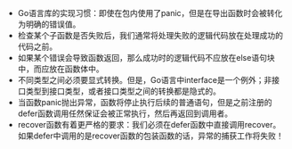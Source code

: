 * Go语言库的实现习惯：即使在包内使用了panic，但是在导出函数时会被转化为明确的错误值。
* 检查某个子函数是否失败后，我们通常将处理失败的逻辑代码放在处理成功的代码之前。
* 如果某个错误会导致函数返回，那么成功时的逻辑代码不应放在else语句块中，而应放在函数体中。
* 不同类型之间必须要显式转换。但是，Go语言中interface是一个例外；非接口类型到接口类型，或者接口类型之间的转换都是隐式的。
* 当函数panic抛出异常，函数将停止执行后续的普通语句，但是之前注册的defer函数调用任然保证会被正常执行，然后再返回到调用者。
* recover函数有着更严格的要求：我们必须在defer函数中直接调用recover。如果defer中调用的是recover函数的包装函数的话，异常的捕获工作将失败！
